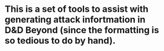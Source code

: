 # This is a set of tools to assist with generating attack infortmation in D&D Beyond (since the formatting is so tedious to do by hand).
